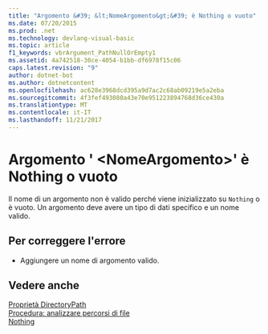```yaml
---
title: "Argomento &#39; &lt;NomeArgomento&gt;&#39; è Nothing o vuoto"
ms.date: 07/20/2015
ms.prod: .net
ms.technology: devlang-visual-basic
ms.topic: article
f1_keywords: vbrArgument_PathNullOrEmpty1
ms.assetid: 4a742518-30ce-4054-b1bb-df6978f15c06
caps.latest.revision: "9"
author: dotnet-bot
ms.author: dotnetcontent
ms.openlocfilehash: ac628e3968dcd395a9d7ac2c68ab09219e5a2eba
ms.sourcegitcommit: 4f3fef493080a43e70e951223894768d36ce430a
ms.translationtype: MT
ms.contentlocale: it-IT
ms.lasthandoff: 11/21/2017
---
```

# <a name="argument-39ltargumentnamegt39-is-nothing-or-empty"></a>Argomento &#39; &lt;NomeArgomento&gt;&#39; è Nothing o vuoto
Il nome di un argomento non è valido perché viene inizializzato su `Nothing` o è vuoto. Un argomento deve avere un tipo di dati specifico e un nome valido.  
  
## <a name="to-correct-this-error"></a>Per correggere l'errore  
  
-   Aggiungere un nome di argomento valido.  
  
## <a name="see-also"></a>Vedere anche  
 [Proprietà DirectoryPath](http://msdn.microsoft.com/en-us/660586b9-638e-42a7-ae21-5eee34a3fccf)  
 [Procedura: analizzare percorsi di file](../../visual-basic/developing-apps/programming/drives-directories-files/how-to-parse-file-paths.md)  
 [Nothing](../../visual-basic/language-reference/nothing.md)
